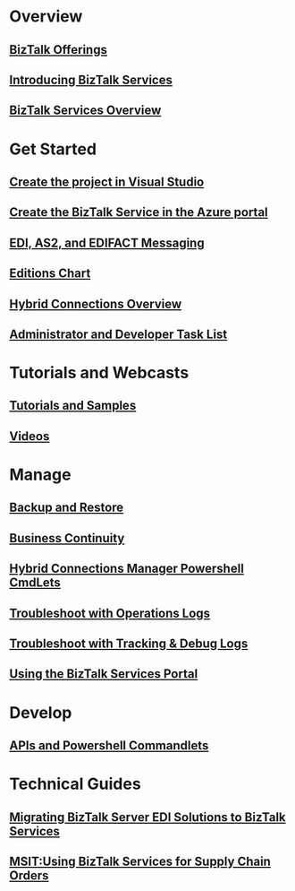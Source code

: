 # Overview
## [BizTalk Offerings](http://social.technet.microsoft.com/wiki/contents/articles/19743.biztalk-offerings-server-iaas-and-paas-feature-list.aspx)
## [Introducing BizTalk Services](https://azure.microsoft.com/services/biztalk-services/)
## [BizTalk Services Overview](https://msdn.microsoft.com/en-us/library/azure/hh689864)
# Get Started
## [Create the project in Visual Studio](https://msdn.microsoft.com/en-us/library/azure/hh689811)
## [Create the BizTalk Service in the Azure portal](biztalk-provision-services.md)
## [EDI, AS2, and EDIFACT Messaging](https://msdn.microsoft.com/en-us/library/azure/hh689898)
## [Editions Chart](biztalk-editions-feature-chart.md)
## [Hybrid Connections Overview](integration-hybrid-connection-overview.md)
## [Administrator and Developer Task List](https://msdn.microsoft.com/en-us/library/azure/dn277273)
# Tutorials and Webcasts
## [Tutorials and Samples](https://msdn.microsoft.com/en-us/library/azure/hh689895)
## [Videos](http://social.technet.microsoft.com/wiki/contents/articles/17869.azure-biztalk-services-webcasts-and-videos.aspx)
# Manage
## [Backup and Restore](biztalk-backup-restore.md)
## [Business Continuity](https://msdn.microsoft.com/en-us/library/azure/dn509557)
## [Hybrid Connections Manager Powershell CmdLets](https://msdn.microsoft.com/en-us/library/azure/dn789178)
## [Troubleshoot with Operations Logs](biztalk-troubleshoot-using-ops-logs.md)
## [Troubleshoot with Tracking & Debug Logs](https://msdn.microsoft.com/en-us/library/azure/hh689846)
## [Using the BizTalk Services Portal](https://msdn.microsoft.com/en-us/library/azure/dn874043)
# Develop
## [APIs and Powershell Commandlets](https://msdn.microsoft.com/en-us/library/azure/dn832182)
# Technical Guides
## [Migrating BizTalk Server EDI Solutions to BizTalk Services](biztalk-migrating-to-edi-guide.md)
## [MSIT:Using BizTalk Services for Supply Chain Orders](http://msdn.microsoft.com/library/22091261-cd17-45b2-8746-dc174b52dcff)
